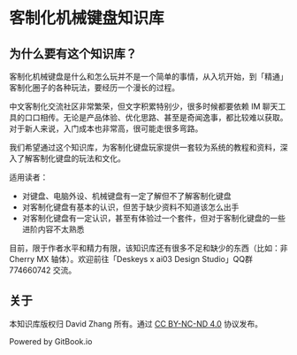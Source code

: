 # 客制化机械键盘知识库

## 为什么要有这个知识库？

客制化机械键盘是什么和怎么玩并不是一个简单的事情，从入坑开始，到「精通」客制化圈子的各种玩法，要经历一个漫长的过程。

中文客制化交流社区非常繁荣，但文字积累特别少，很多时候都要依赖 IM 聊天工具的口口相传。无论是产品体验、优化思路、甚至是奇闻逸事，都比较难以获取。对于新人来说，入门成本也非常高，很可能走很多弯路。

我们希望通过这个知识库，为客制化键盘玩家提供一套较为系统的教程和资料，深入了解客制化键盘的玩法和文化。

适用读者：

* 对键盘、电脑外设、机械键盘有一定了解但不了解客制化键盘
* 对客制化键盘有基本的认识，但苦于缺少资料不知道该怎么出手
* 对客制化键盘有一定认识，甚至有体验过一个套件，但对于客制化键盘的一些进阶内容不太熟悉

目前，限于作者水平和精力有限，该知识库还有很多不足和缺少的东西（比如：非 Cherry MX 轴体）。欢迎前往「Deskeys x ai03 Design Studio」QQ群 774660742 交流。

## 关于

本知识库版权归 David Zhang 所有。通过 [CC BY-NC-ND 4.0](http://creativecommons.org/licenses/by-nc-nd/4.0/) 协议发布。

Powered by GitBook.io

